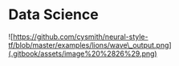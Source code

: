# Data Science

![https://github.com/cysmith/neural-style-tf/blob/master/examples/lions/wave\_output.png](.gitbook/assets/image%20%2826%29.png)

